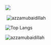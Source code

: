 ![](https://komarev.com/ghpvc/?username=Azzamubaidillah)

<!--START_SECTION:waka-->
<!--END_SECTION:waka-->

<p>&nbsp;<img align="center" src="https://github-readme-stats.vercel.app/api?username=azzamubaidillah&show_icons=true&locale=en&count_private=true" alt="azzamubaidillah" /></p>

![Top Langs](https://github-readme-stats.vercel.app/api/top-langs/?username=azzamubaidillah&layout=compact)

<p><img align="center" src="https://github-readme-streak-stats.herokuapp.com/?user=azzamubaidillah&" alt="azzamubaidillah" /></p>
